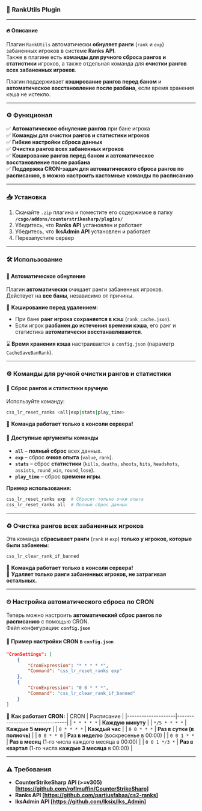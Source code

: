 ### 📌 **RankUtils Plugin**

---

#### 🔥 **Описание**
Плагин `RankUtils` автоматически **обнуляет ранги** (`rank` и `exp`) забаненных игроков в системе **Ranks API**.  
Также в плагине есть **команды для ручного сброса рангов и статистики** игроков, а также отдельная команда для **очистки рангов всех забаненных игроков**.

Плагин поддерживает **кэширование рангов перед баном** и **автоматическое восстановление после разбана**, если время хранения кэша не истекло.

---

### ⚙ **Функционал**
✅ **Автоматическое обнуление рангов** при бане игрока  
✅ **Команды для очистки рангов и статистики игроков**  
✅ **Гибкие настройки сброса данных**  
✅ **Очистка рангов всех забаненных игроков**  
✅ **Кэширование рангов перед баном и автоматическое восстановление после разбана**  
✅ **Поддержка CRON-задач для автоматического сброса рангов по расписанию, в можно настроить кастомные команды по расписанию**

---

### 📥 **Установка**
1. Скачайте `.zip` плагина и поместите его содержимое в папку **`/csgo/addons/counterstrikesharp/plugins/`**
2. Убедитесь, что **Ranks API** установлен и работает
3. Убедитесь, что **IksAdmin API** установлен и работает
4. Перезапустите сервер

---

### 🛠 **Использование**

#### **🔄 Автоматическое обнуление**
Плагин **автоматически** очищает ранги забаненных игроков.  
Действует на **все баны**, независимо от причины.

💾 **Кэширование перед удалением**:
- При бане **ранг игрока сохраняется в кэш** (`rank_cache.json`).
- Если игрок **разбанен до истечения времени кэша**, его ранг и статистика **автоматически восстанавливаются**.

⌛ **Время хранения кэша** настраивается в `config.json` (параметр `CacheSaveBanRank`).

---

### **⚙ Команды для ручной очистки рангов и статистики**

#### 🔄 **Сброс рангов и статистики вручную**
Используйте команду:

```sh
css_lr_reset_ranks <all|exp|stats|play_time>
```

📌 **Команда работает только в консоли сервера!**

#### **📝 Доступные аргументы команды**
- **`all`** – **полный сброс** всех данных.
- **`exp`** – сброс **очков опыта** (`value`, `rank`).
- **`stats`** – сброс **статистики** (`kills`, `deaths`, `shoots`, `hits`, `headshots`, `assists`, `round_win`, `round_lose`).
- **`play_time`** – сброс **времени игры**.

**Пример использования:**
```sh
css_lr_reset_ranks exp  # Сбросит только очки опыта
css_lr_reset_ranks all  # Полный сброс данных
```

---

### **♻ Очистка рангов всех забаненных игроков**
Эта команда **сбрасывает ранги** (`rank` и `exp`) **только у игроков, которые были забанены**:

```sh
css_lr_clear_rank_if_banned
```

📌 **Команда работает только в консоли сервера!**  
📌 **Удаляет только ранги забаненных игроков, не затрагивая остальных.**

---

### **⏲ Настройка автоматического сброса по CRON**
Теперь можно настроить **автоматический сброс рангов по расписанию** с помощью CRON.  
Файл конфигурации: **`config.json`**

#### **📄 Пример настройки CRON в `config.json`**
```json
"CronSettings": [
    {
        "CronExpression": "* * * * *",
        "Command": "css_lr_reset_ranks exp"
    },
    {
        "CronExpression": "0 0 * * *",
        "Command": "css_lr_clear_rank_if_banned"
    }
]
```

📌 **Как работает CRON:**
| CRON               | Расписание                        |
|--------------------|--------------------------------|
| `* * * * *`       | **Каждую минуту**              |
| `*/5 * * * *`     | **Каждые 5 минут**             |
| `0 * * * *`       | **Каждый час**                 |
| `0 0 * * *`       | **Раз в сутки (в полночь)**    |
| `0 0 * * 0`       | **Раз в неделю** (воскресенье в 00:00) |
| `0 0 1 * *`       | **Раз в месяц** (1-го числа каждого месяца в 00:00) |
| `0 0 1 */3 *`     | **Раз в квартал** (1-го числа **каждые 3 месяца** в 00:00) |

---

### ⚠ **Требования**
- **CounterStrikeSharp API (>=v305) [https://github.com/roflmuffin/CounterStrikeSharp]**
- **Ranks API [https://github.com/partiusfabaa/cs2-ranks]**
- **IksAdmin API [https://github.com/Iksix/Iks_Admin]**